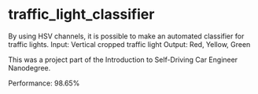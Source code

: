 # traffic_light_classifier
By using HSV channels, it is possible to make an automated classifier for traffic lights.
Input: Vertical cropped traffic light
Output: Red, Yellow, Green

This was a project part of the Introduction to Self-Driving Car Engineer Nanodegree.

Performance: 98.65%
